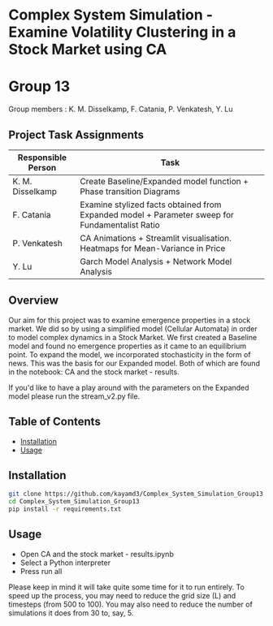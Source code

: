 # Complex System Simulation - Examine Volatility Clustering in a Stock Market using CA
# Group 13
  Group members : K. M. Disselkamp, F. Catania, P. Venkatesh, Y. Lu

## Project Task Assignments

| Responsible Person | Task |
|--------------------|-------------------|
| K. M. Disselkamp   | Create Baseline/Expanded model function + Phase transition Diagrams
| F. Catania         | Examine stylized facts obtained from Expanded model + Parameter sweep for Fundamentalist Ratio
| P. Venkatesh       | CA Animations + Streamlit visualisation. Heatmaps for Mean-Variance in Price
| Y. Lu              | Garch Model Analysis + Network Model Analysis

## Overview
Our aim for this project was to examine emergence properties in a stock market. We did so by using a simplified model (Cellular Automata) in order to model complex dynamics in a Stock Market.
We first created a Baseline model and found no emergence properties as it came to an equilibrium point. To expand the model, we incorporated stochasticity in the form of news.
This was the basis for our Expanded model. Both of which are found in the notebook: CA and the stock market - results.

If you'd like to have a play around with the parameters on the Expanded model please run the stream_v2.py file.

## Table of Contents

- [Installation](#installation)
- [Usage](#usage)

## Installation

```bash
git clone https://github.com/kayamd3/Complex_System_Simulation_Group13 
cd Complex_System_Simulation_Group13
pip install -r requirements.txt
```

## Usage

- Open CA and the stock market - results.ipynb
- Select a Python interpreter
- Press run all 

Please keep in mind it will take quite some time for it to run entirely. To speed up the process, you may need to reduce the grid size (L) and timesteps (from 500 to 100). 
You may also need to reduce the number of simulations it does from 30 to, say, 5.
